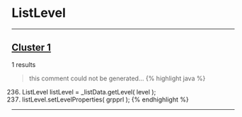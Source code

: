 # ListLevel

***

## [Cluster 1](./1)
1 results
> this comment could not be generated...
{% highlight java %}
236. ListLevel listLevel = _listData.getLevel( level );
242. listLevel.setLevelProperties( grpprl );
{% endhighlight %}

***

